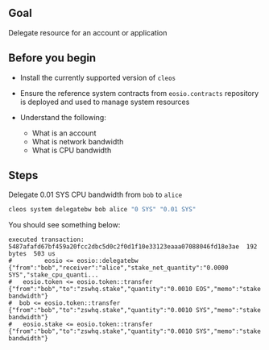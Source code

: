 ## Goal

Delegate resource for an account or application

## Before you begin

* Install the currently supported version of `cleos`

* Ensure the reference system contracts from `eosio.contracts` repository is deployed and used to manage system resources

* Understand the following:
  * What is an account
  * What is network bandwidth
  * What is CPU bandwidth

## Steps

Delegate 0.01 SYS CPU bandwidth from `bob` to `alice`

```sh
cleos system delegatebw bob alice "0 SYS" "0.01 SYS"
```

You should see something below:

```console
executed transaction: 5487afafd67bf459a20fcc2dbc5d0c2f0d1f10e33123eaaa07088046fd18e3ae  192 bytes  503 us
#         eosio <= eosio::delegatebw            {"from":"bob","receiver":"alice","stake_net_quantity":"0.0000 SYS","stake_cpu_quanti...
#   eosio.token <= eosio.token::transfer        {"from":"bob","to":"zswhq.stake","quantity":"0.0010 EOS","memo":"stake bandwidth"}
#  bob <= eosio.token::transfer        {"from":"bob","to":"zswhq.stake","quantity":"0.0010 SYS","memo":"stake bandwidth"}
#   eosio.stake <= eosio.token::transfer        {"from":"bob","to":"zswhq.stake","quantity":"0.0010 SYS","memo":"stake bandwidth"}
```

